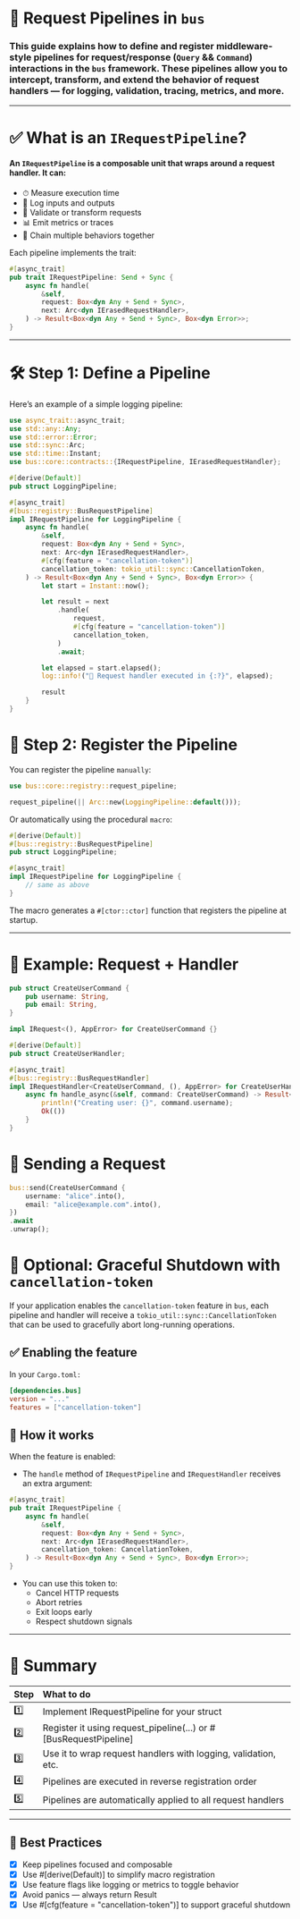 # 🔄 Request Pipelines in `bus`

### This guide explains how to define and register middleware-style pipelines for request/response (`Query` && `Command`) interactions in the `bus` framework. These pipelines allow you to intercept, transform, and extend the behavior of request handlers — for logging, validation, tracing, metrics, and more.

---

# ✅ What is an `IRequestPipeline`?

#### An `IRequestPipeline` is a composable unit that wraps around a request handler. It can:

* ⏱ Measure execution time
* 🧾 Log inputs and outputs
* 🧪 Validate or transform requests
* 📊 Emit metrics or traces
* 🔁 Chain multiple behaviors together

Each pipeline implements the trait:

```rust
#[async_trait]
pub trait IRequestPipeline: Send + Sync {
    async fn handle(
        &self,
        request: Box<dyn Any + Send + Sync>,
        next: Arc<dyn IErasedRequestHandler>,
    ) -> Result<Box<dyn Any + Send + Sync>, Box<dyn Error>>;
}
```

---

# 🛠 Step 1: Define a Pipeline

Here’s an example of a simple logging pipeline:

```rust
use async_trait::async_trait;
use std::any::Any;
use std::error::Error;
use std::sync::Arc;
use std::time::Instant;
use bus::core::contracts::{IRequestPipeline, IErasedRequestHandler};

#[derive(Default)]
pub struct LoggingPipeline;

#[async_trait]
#[bus::registry::BusRequestPipeline]
impl IRequestPipeline for LoggingPipeline {
    async fn handle(
        &self,
        request: Box<dyn Any + Send + Sync>,
        next: Arc<dyn IErasedRequestHandler>,
        #[cfg(feature = "cancellation-token")]
        cancellation_token: tokio_util::sync::CancellationToken,
    ) -> Result<Box<dyn Any + Send + Sync>, Box<dyn Error>> {
        let start = Instant::now();

        let result = next
            .handle(
                request,
                #[cfg(feature = "cancellation-token")]
                cancellation_token,
            )
            .await;

        let elapsed = start.elapsed();
        log::info!("🧭 Request handler executed in {:?}", elapsed);

        result
    }
}
```

# 🧩 Step 2: Register the Pipeline

You can register the pipeline `manually`:

```rust
use bus::core::registry::request_pipeline;

request_pipeline(|| Arc::new(LoggingPipeline::default()));
```

Or automatically using the procedural `macro`:

```rust
#[derive(Default)]
#[bus::registry::BusRequestPipeline]
pub struct LoggingPipeline;

#[async_trait]
impl IRequestPipeline for LoggingPipeline {
    // same as above
}
```

The macro generates a `#[ctor::ctor]` function that registers the pipeline at startup.

---

# 🧪 Example: Request + Handler

```rust
pub struct CreateUserCommand {
    pub username: String,
    pub email: String,
}

impl IRequest<(), AppError> for CreateUserCommand {}

#[derive(Default)]
pub struct CreateUserHandler;

#[async_trait]
#[bus::registry::BusRequestHandler]
impl IRequestHandler<CreateUserCommand, (), AppError> for CreateUserHandler {
    async fn handle_async(&self, command: CreateUserCommand) -> Result<(), AppError> {
        println!("Creating user: {}", command.username);
        Ok(())
    }
}
```

# 🚀 Sending a Request

```rust
bus::send(CreateUserCommand {
    username: "alice".into(),
    email: "alice@example.com".into(),
})
.await
.unwrap();
```


# 🧷 Optional: Graceful Shutdown with `cancellation-token`

If your application enables the `cancellation-token` feature in `bus`, each pipeline and handler will receive a `tokio_util::sync::CancellationToken` that can be used to gracefully abort long-running operations.

## ✅ Enabling the feature

In your `Cargo.toml:`

```toml
[dependencies.bus]
version = "..."
features = ["cancellation-token"]
```

## 🧠 How it works

When the feature is enabled:

* The `handle` method of `IRequestPipeline` and `IRequestHandler` receives an extra argument:

```rust
#[async_trait]
pub trait IRequestPipeline {
    async fn handle(
        &self,
        request: Box<dyn Any + Send + Sync>,
        next: Arc<dyn IErasedRequestHandler>,
        cancellation_token: CancellationToken,
    ) -> Result<Box<dyn Any + Send + Sync>, Box<dyn Error>>;
}
```

* You can use this token to:
  * Cancel HTTP requests
  * Abort retries
  * Exit loops early
  * Respect shutdown signals

---

# 🧼 Summary


| Step      | What to do   |
|:----------|:-------------|
| 1️⃣	    | Implement IRequestPipeline for your struct  |
| 2️⃣	    | Register it using request_pipeline(...) or #[BusRequestPipeline]    |
| 3️⃣	    | Use it to wrap request handlers with logging, validation, etc.    |
| 4️⃣	    | Pipelines are executed in reverse registration order    |
| 5️⃣	    | Pipelines are automatically applied to all request handlers    |


---

## 🧠 Best Practices

* [x] Keep pipelines focused and composable
* [x] Use #[derive(Default)] to simplify macro registration
* [x] Use feature flags like logging or metrics to toggle behavior
* [x] Avoid panics — always return Result
* [x] Use #[cfg(feature = "cancellation-token")] to support graceful shutdown